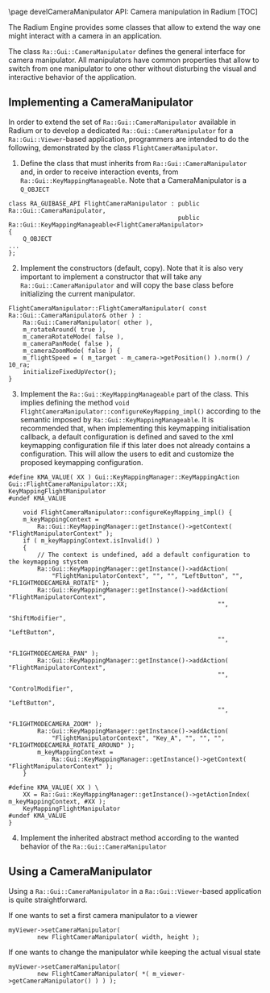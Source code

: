 \page develCameraManipulator API: Camera manipulation in Radium
[TOC]

The Radium Engine provides some classes that allow to extend the way one might interact with a camera in an
application.

The class `Ra::Gui::CameraManipulator` defines the general interface for camera manipulator. All manipulators have
common properties that allow to switch from one manipulator to one other without disturbing the visual and interactive
behavior of the application.

## Implementing a CameraManipulator

In order to extend the set of `Ra::Gui::CameraManipulator` available in Radium or to develop a dedicated
`Ra::Gui::CameraManipulator` for a `Ra::Gui::Viewer`-based application, programmers are intended to do the following,
demonstrated by the class `FlightCameraManipulator`.

1. Define the class that must inherits from `Ra::Gui::CameraManipulator` and, in order to receive interaction events,
from `Ra::Gui::KeyMappingManageable`. Note that a CameraManipulator is a `Q_OBJECT`

~~~{.cpp}
class RA_GUIBASE_API FlightCameraManipulator : public Ra::Gui::CameraManipulator,
                                               public Ra::Gui::KeyMappingManageable<FlightCameraManipulator>
{
    Q_OBJECT
...
};
~~~

2. Implement the constructors (default, copy). Note that it is also very important to implement a constructor
that will take any `Ra::Gui::CameraManipulator` and will copy the base class before initializing the current
manipulator.

~~~{.cpp}
FlightCameraManipulator::FlightCameraManipulator( const Ra::Gui::CameraManipulator& other ) :
    Ra::Gui::CameraManipulator( other ),
    m_rotateAround( true ),
    m_cameraRotateMode( false ),
    m_cameraPanMode( false ),
    m_cameraZoomMode( false ) {
    m_flightSpeed = ( m_target - m_camera->getPosition() ).norm() / 10_ra;
    initializeFixedUpVector();
}

~~~

3. Implement the `Ra::Gui::KeyMappingManageable` part of the class. This implies defining the method
`void FlightCameraManipulator::configureKeyMapping_impl()` according to the semantic imposed
by `Ra::Gui::KeyMappingManageable`. It is recommended that, when implementing this keymapping initialisation callback,
a default configuration is defined and saved to the xml keymapping configuration file if this later does not already
contains a configuration. This will allow the users to edit and customize the proposed keymapping configuration.

~~~{.cpp}
#define KMA_VALUE( XX ) Gui::KeyMappingManager::KeyMappingAction Gui::FlightCameraManipulator::XX;
KeyMappingFlightManipulator
#undef KMA_VALUE

    void FlightCameraManipulator::configureKeyMapping_impl() {
    m_keyMappingContext =
        Ra::Gui::KeyMappingManager::getInstance()->getContext( "FlightManipulatorContext" );
    if ( m_keyMappingContext.isInvalid() )
    {
        // The context is undefined, add a default configuration to the keymapping stystem
        Ra::Gui::KeyMappingManager::getInstance()->addAction(
            "FlightManipulatorContext", "", "", "LeftButton", "", "FLIGHTMODECAMERA_ROTATE" );
        Ra::Gui::KeyMappingManager::getInstance()->addAction( "FlightManipulatorContext",
                                                          "",
                                                          "ShiftModifier",
                                                          "LeftButton",
                                                          "",
                                                          "FLIGHTMODECAMERA_PAN" );
        Ra::Gui::KeyMappingManager::getInstance()->addAction( "FlightManipulatorContext",
                                                          "",
                                                          "ControlModifier",
                                                          "LeftButton",
                                                          "",
                                                          "FLIGHTMODECAMERA_ZOOM" );
        Ra::Gui::KeyMappingManager::getInstance()->addAction(
            "FlightManipulatorContext", "Key_A", "", "", "", "FLIGHTMODECAMERA_ROTATE_AROUND" );
        m_keyMappingContext =
            Ra::Gui::KeyMappingManager::getInstance()->getContext( "FlightManipulatorContext" );
    }

#define KMA_VALUE( XX ) \
    XX = Ra::Gui::KeyMappingManager::getInstance()->getActionIndex( m_keyMappingContext, #XX );
    KeyMappingFlightManipulator
#undef KMA_VALUE
}
~~~

4. Implement the inherited abstract method according to the wanted behavior of the `Ra::Gui::CameraManipulator`

## Using a CameraManipulator
Using a `Ra::Gui::CameraManipulator` in a `Ra::Gui::Viewer`-based application is quite straightforward.

If one wants to set a first camera manipulator to a viewer
~~~{.cpp}
myViewer->setCameraManipulator(
        new FlightCameraManipulator( width, height );
~~~

If one wants to change the manipulator while keeping the actual visual state
~~~{.cpp}
myViewer->setCameraManipulator(
        new FlightCameraManipulator( *( m_viewer->getCameraManipulator() ) ) );
~~~
